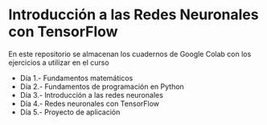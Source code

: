 # Introducción a las Redes Neuronales con TensorFlow

En este repositorio se almacenan los cuadernos de Google Colab con los ejercicios a utilizar en el curso

- Día 1.- Fundamentos matemáticos
- Día 2.- Fundamentos de programación en Python
- Día 3.- Introducción a las redes neuronales
- Día 4.- Redes neuronales con TensorFlow
- Día 5.- Proyecto de aplicación
